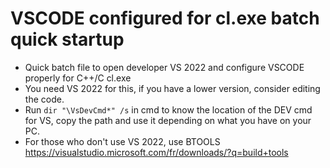 # VSCODE configured for cl.exe batch quick startup
- Quick batch file to open developer VS 2022 and configure VSCODE properly for C++/C cl.exe
 - You need VS 2022 for this, if you have a lower version, consider editing the code.
- Run `dir "\VsDevCmd*" /s` in cmd to know the location of the DEV cmd for VS, copy the path and use it depending on what you have on your PC.
- For those who don't use VS 2022, use BTOOLS https://visualstudio.microsoft.com/fr/downloads/?q=build+tools
